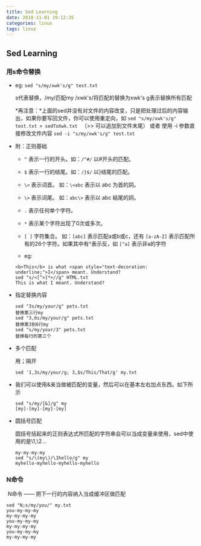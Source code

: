 ```yaml
---
title: Sed Learning
date: 2018-11-01 19:12:35
categories: linux
tags: linux
---
```



## Sed Learning

### 用s命令替换

- eg: ` sed "s/my/xwk's/g" test.txt `

  s代表替换，/my/匹配my /xwk's/将匹配的替换为xwk's  g表示替换所有匹配

  *再注意：*上面的sed并没有对文件的内容改变，只是把处理过后的内容输出，如果你要写回文件，你可以使用重定向，如
  `sed "s/my/xwk's/g" test.txt > sedToXwk.txt ` （>> 可以追加到文件末尾）
  或者 使用 -i 参数直接修改文件内容
  `sed -i "s/my/xwk's/g" test.txt ` 

- 附：正则基础

  - `^` 表示一行的开头。如：`/^#/` 以#开头的匹配。

  - `$` 表示一行的结尾。如：`/}$/` 以}结尾的匹配。

  - `\<` 表示词首。 如：`\<abc` 表示以 abc 为首的詞。

  - `\>` 表示词尾。 如：`abc\>` 表示以 abc 結尾的詞。

  - `.` 表示任何单个字符。

  - `*` 表示某个字符出现了0次或多次。

  - `[ ]` 字符集合。 如：`[abc]` 表示匹配a或b或c，还有 `[a-zA-Z]` 表示匹配所有的26个字符。如果其中有^表示反，如 `[^a]` 表示非a的字符

  -  eg: 

    ``` shell
    <b>This</b> is what <span style="text-decoration: underline;">I</span> meant. Understand?
    sed "s/<[^>]*>//g" HTML.txt
    This is what I meant. Understand?
    ```

- 指定替换内容

  ```she
  sed "3s/my/your/g" pets.txt
  替换第三行my
  sed "3,6s/my/your/g" pets.txt
  替换第3到6行my
  sed "s/my/your/3" pets.txt
  替换每行的第三个
  ```

- 多个匹配

  用；隔开

  ``` shell
  sed '1,3s/my/your/g; 3,$s/This/That/g' my.txt
  ```

- 我们可以使用&来当做被匹配的变量，然后可以在基本左右加点东西。如下所示

  ```shell
  sed "s/my/[&]/g" my
  [my]-[my]-[my]-[my]
  ```

- 圆括号匹配

  圆括号括起来的正则表达式所匹配的字符串会可以当成变量来使用，sed中使用的是\1,\2…

  ```shell
  my-my-my-my
  sed "s/\(my\)/\1hello/g" my
  myhello-myhello-myhello-myhello
  ```

### N命令

​	N命令 —— 把下一行的内容纳入当成缓冲区做匹配

```she
sed "N;s/my/you/" my.txt
you-my-my-my
my-my-my-my
you-my-my-my
my-my-my-my
you-my-my-my
my-my-my-my
```

